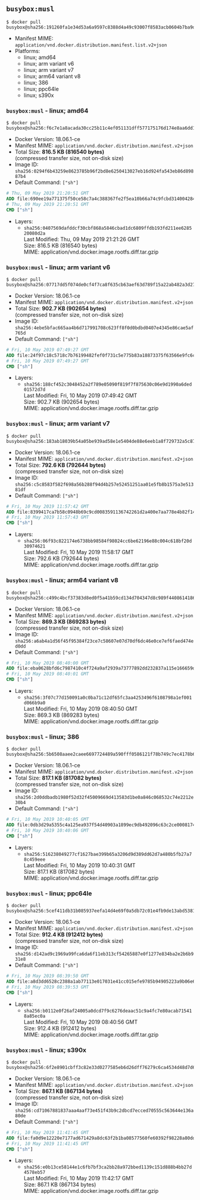 ## `busybox:musl`

```console
$ docker pull busybox@sha256:191260fa1e34d53a6a9597c8388d4a49c93007f8583acb0604b7ba9d9a45abac
```

-	Manifest MIME: `application/vnd.docker.distribution.manifest.list.v2+json`
-	Platforms:
	-	linux; amd64
	-	linux; arm variant v6
	-	linux; arm variant v7
	-	linux; arm64 variant v8
	-	linux; 386
	-	linux; ppc64le
	-	linux; s390x

### `busybox:musl` - linux; amd64

```console
$ docker pull busybox@sha256:f6c7e1a8acada30cc25b11c4ef051131dff577175176d174e8aa6dd18d412277
```

-	Docker Version: 18.06.1-ce
-	Manifest MIME: `application/vnd.docker.distribution.manifest.v2+json`
-	Total Size: **816.5 KB (816540 bytes)**  
	(compressed transfer size, not on-disk size)
-	Image ID: `sha256:0294f6b43259e8623785b96f2bd8e6250413027eb16d924fa543eb86d89887b4`
-	Default Command: `["sh"]`

```dockerfile
# Thu, 09 May 2019 21:20:51 GMT
ADD file:690ee19a771375f50ce58c7a4c388367fe2f5ea10b66a74c9fcbd3140042849d in / 
# Thu, 09 May 2019 21:20:51 GMT
CMD ["sh"]
```

-	Layers:
	-	`sha256:0407569dafddcf30cbf868a5846cbad1dc6809ffdb193fd211ee628520080d2a`  
		Last Modified: Thu, 09 May 2019 21:21:26 GMT  
		Size: 816.5 KB (816540 bytes)  
		MIME: application/vnd.docker.image.rootfs.diff.tar.gzip

### `busybox:musl` - linux; arm variant v6

```console
$ docker pull busybox@sha256:07717dd5f074de0cf4f7ca8f635cb63aef63d789f15a22ab482a3d27a0a1f881
```

-	Docker Version: 18.06.1-ce
-	Manifest MIME: `application/vnd.docker.distribution.manifest.v2+json`
-	Total Size: **902.7 KB (902654 bytes)**  
	(compressed transfer size, not on-disk size)
-	Image ID: `sha256:4ebe5bfac665aa4b6d717991708c623ff8f0d0bdbd0407e4345e86cae5af765d`
-	Default Command: `["sh"]`

```dockerfile
# Fri, 10 May 2019 07:49:27 GMT
ADD file:24f97c18c5718c7b76199482fef0f731c5e775b83a18873375f63566e9fc6c2b in / 
# Fri, 10 May 2019 07:49:27 GMT
CMD ["sh"]
```

-	Layers:
	-	`sha256:188cf452c3048452a2f789e05090f819f7f875630c06e9d1990a6ded01572d7d`  
		Last Modified: Fri, 10 May 2019 07:49:42 GMT  
		Size: 902.7 KB (902654 bytes)  
		MIME: application/vnd.docker.image.rootfs.diff.tar.gzip

### `busybox:musl` - linux; arm variant v7

```console
$ docker pull busybox@sha256:183ab18039b54a05be939ad58e1e5404de88e6eeb1a8f729732a5c878bd4cf00
```

-	Docker Version: 18.06.1-ce
-	Manifest MIME: `application/vnd.docker.distribution.manifest.v2+json`
-	Total Size: **792.6 KB (792644 bytes)**  
	(compressed transfer size, not on-disk size)
-	Image ID: `sha256:c5c8583f582f698a56b288f94d4b257e52451251aa01e5fb8b1575a3e51381df`
-	Default Command: `["sh"]`

```dockerfile
# Fri, 10 May 2019 11:57:42 GMT
ADD file:8399417ca7b58c0948b69c9cd0083591136742261d2a400e7aa778e4b82f14c2 in / 
# Fri, 10 May 2019 11:57:43 GMT
CMD ["sh"]
```

-	Layers:
	-	`sha256:06f93c822174e6738bb98584f98024cc6be62196e88c004c618bf20d30974621`  
		Last Modified: Fri, 10 May 2019 11:58:17 GMT  
		Size: 792.6 KB (792644 bytes)  
		MIME: application/vnd.docker.image.rootfs.diff.tar.gzip

### `busybox:musl` - linux; arm64 variant v8

```console
$ docker pull busybox@sha256:c499c4bcf37383d8ed0f5a41b59cd134d704347d8c989f44086141867886c78d
```

-	Docker Version: 18.06.1-ce
-	Manifest MIME: `application/vnd.docker.distribution.manifest.v2+json`
-	Total Size: **869.3 KB (869283 bytes)**  
	(compressed transfer size, not on-disk size)
-	Image ID: `sha256:a6ab4a1d56f45f95384f23ce7c58607e07d70df6dc46e0ce7ef6faed474ed0dd`
-	Default Command: `["sh"]`

```dockerfile
# Fri, 10 May 2019 08:40:00 GMT
ADD file:eba0628bfd6c7987410c4f724a9af2939a73777892dd232837a115e166659d6d in / 
# Fri, 10 May 2019 08:40:01 GMT
CMD ["sh"]
```

-	Layers:
	-	`sha256:3f07c77d150091a0c0ba71c12df65fc3aa4253496f6108798a1ef001d066b9a0`  
		Last Modified: Fri, 10 May 2019 08:40:50 GMT  
		Size: 869.3 KB (869283 bytes)  
		MIME: application/vnd.docker.image.rootfs.diff.tar.gzip

### `busybox:musl` - linux; 386

```console
$ docker pull busybox@sha256:5b6508aaee2caee6697724489a590fff0586121f78b749c7ec4178b6871523b8
```

-	Docker Version: 18.06.1-ce
-	Manifest MIME: `application/vnd.docker.distribution.manifest.v2+json`
-	Total Size: **817.1 KB (817082 bytes)**  
	(compressed transfer size, not on-disk size)
-	Image ID: `sha256:2d0ddbadb1980f52d32f45009669d413583d1be0a846c068532c74e2212e30b4`
-	Default Command: `["sh"]`

```dockerfile
# Fri, 10 May 2019 10:40:05 GMT
ADD file:0db3d29a5355c4a125ea937f54d40903a1899ec9db492096c63c2ce0008174e1 in / 
# Fri, 10 May 2019 10:40:06 GMT
CMD ["sh"]
```

-	Layers:
	-	`sha256:516238049277cf1627bae399b65a3206d9d389dd62d7a480b5fb27a78c459eee`  
		Last Modified: Fri, 10 May 2019 10:40:31 GMT  
		Size: 817.1 KB (817082 bytes)  
		MIME: application/vnd.docker.image.rootfs.diff.tar.gzip

### `busybox:musl` - linux; ppc64le

```console
$ docker pull busybox@sha256:5cef411db31b085937eefa14d4e69f0a5db72c01e4fb9de13abd5381f9e3174e
```

-	Docker Version: 18.06.1-ce
-	Manifest MIME: `application/vnd.docker.distribution.manifest.v2+json`
-	Total Size: **912.4 KB (912412 bytes)**  
	(compressed transfer size, not on-disk size)
-	Image ID: `sha256:d142ad9c1969a99fca6da6f11eb313cf54265887e0f1277e834ba2e2b6b931e8`
-	Default Command: `["sh"]`

```dockerfile
# Fri, 10 May 2019 08:39:50 GMT
ADD file:a8d3dd6528c2388a1ab77113e017031e41cc015efe9785b94905223a9b06e639 in / 
# Fri, 10 May 2019 08:39:53 GMT
CMD ["sh"]
```

-	Layers:
	-	`sha256:b0112e0f26af24005a0dcd7f9c6276deaac51c9a4fc7e80acab715418a85ec0a`  
		Last Modified: Fri, 10 May 2019 08:40:56 GMT  
		Size: 912.4 KB (912412 bytes)  
		MIME: application/vnd.docker.image.rootfs.diff.tar.gzip

### `busybox:musl` - linux; s390x

```console
$ docker pull busybox@sha256:6f2e8901cbff3c82e33d0277585eb6d26dff76279c6ca4534d48d7d6de302799
```

-	Docker Version: 18.06.1-ce
-	Manifest MIME: `application/vnd.docker.distribution.manifest.v2+json`
-	Total Size: **867.1 KB (867134 bytes)**  
	(compressed transfer size, not on-disk size)
-	Image ID: `sha256:cd71067881837aaa4aaf73e451f43b9c2dbcd7ecced70555c563644e136a80de`
-	Default Command: `["sh"]`

```dockerfile
# Fri, 10 May 2019 11:41:45 GMT
ADD file:fa0d9e12220e7177ad671429a8dc63f2b1ba08577560fe60392f98228a80dd8b in / 
# Fri, 10 May 2019 11:41:45 GMT
CMD ["sh"]
```

-	Layers:
	-	`sha256:e0b13ce58144e1c6fb7bf3ca2bb28a972bbed1139c151d888b4bb27d4578eb57`  
		Last Modified: Fri, 10 May 2019 11:42:17 GMT  
		Size: 867.1 KB (867134 bytes)  
		MIME: application/vnd.docker.image.rootfs.diff.tar.gzip
